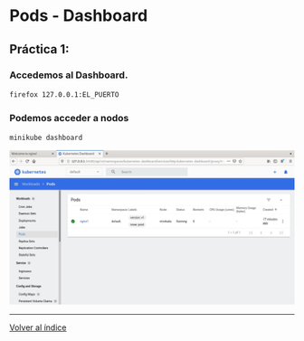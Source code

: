 # Pods - Dashboard

## Práctica 1:

### Accedemos al Dashboard.

```bash
firefox 127.0.0.1:EL_PUERTO
```

### Podemos acceder a nodos

```bash
minikube dashboard
```
![capturas](../../imagenes/dashboard.jpg)

__________________________________________________

[Volver al índice](../../README.md)